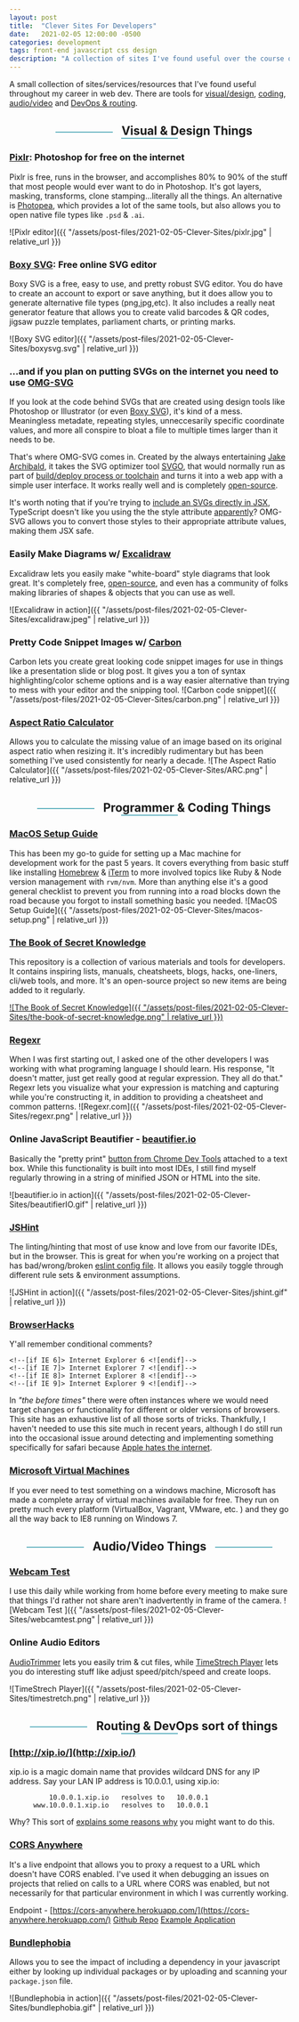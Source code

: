 ```yaml
---
layout: post
title:  "Clever Sites For Developers"
date:   2021-02-05 12:00:00 -0500
categories: development
tags: front-end javascript css design
description: "A collection of sites I've found useful over the course of my career."
---
```

<style>
	h2:not(.post-title) {text-align: center;}
	h2:not(.post-title):before,
	h2:not(.post-title):after {
		margin: 0 1rem;
		border:0.75px solid #69B5C3;
		display:inline-block;
		content:' ';
    	vertical-align: middle;
    	width: 20%;
	}
	img[alt="Boxy SVG editor"]{max-width: 720px;}
</style>

A small collection of sites/services/resources that I've found useful throughout my career in web dev.
There are tools for [visual/design](#visual--design-things), [coding](#programmer--coding-things), [audio/video](#audiovideo-things) and [DevOps & routing](#routing--devops-sort-of-things).



## Visual & Design Things

### [Pixlr](https://pixlr.com/e/): Photoshop for free on the internet
Pixlr is free, runs in the browser, and accomplishes 80% to 90% of the stuff that most people would ever want to do in Photoshop. It's got layers, masking, transforms, clone stamping...literally all the things. An alternative is [Photopea](https://www.photopea.com/), which provides a lot of the same tools, but also allows you to open native file types like `.psd` & `.ai`.  

![Pixlr editor]({{ "/assets/post-files/2021-02-05-Clever-Sites/pixlr.jpg" | relative_url }})

### [Boxy SVG](https://boxy-svg.com/): Free online SVG editor
Boxy SVG is a free, easy to use, and pretty robust SVG editor. You do have to create an account to export or save anything, but it does allow you to generate alternative file types (png,jpg,etc). It also includes a really neat generator feature that allows you to create valid barcodes & QR codes, jigsaw puzzle templates, parliament charts, or printing marks. 

![Boxy SVG editor]({{ "/assets/post-files/2021-02-05-Clever-Sites/boxysvg.svg" | relative_url }})

### ...and if you plan on putting SVGs on the internet you need to use [OMG-SVG](https://jakearchibald.github.io/svgomg/)
If you look at the code behind SVGs that are created using design tools like Photoshop or Illustrator (or even [Boxy SVG](#boxy-svg-free-online-svg-editor)), it's kind of a mess. Meaningless metadate, repeating styles, unneccesarily specific coordinate values, and more all conspire to bloat a file to multiple times larger than it needs to be. 

That's where OMG-SVG comes in. Created by the always entertaining [Jake Archibald](https://www.youtube.com/playlist?list=PLNYkxOF6rcIAKIQFsNbV0JDws_G_bnNo9), it takes the SVG optimizer tool [SVGO](https://github.com/jakearchibald/svgomg), that would normally run as part of [build/deploy process or toolchain](https://github.com/svg/svgo#other-ways-to-use-svgo) and turns it into a web app with a simple user interface. It works really well and is completely [open-source](https://github.com/jakearchibald/svgomg).


It's worth noting that if you're trying to [include an SVGs directly in JSX](https://www.sanity.io/guides/import-svg-files-in-react#c125367dce7c), TypeScript doesn't like you using the the style attribute <a href="https://i.imgur.com/frvYR1v.png" target="_blank">apparently</a>? OMG-SVG allows you to convert those styles to their appropriate attribute values, making them JSX safe.    





### Easily Make Diagrams w/ [Excalidraw](https://excalidraw.com/)
Excalidraw lets you easily make "white-board" style diagrams that look great. It's completely free, [open-source](https://github.com/excalidraw/excalidraw), and even has a community of folks making libraries of shapes & objects that you can use as well.

![Excalidraw in action]({{ "/assets/post-files/2021-02-05-Clever-Sites/excalidraw.jpeg" | relative_url }})


### Pretty Code Snippet Images w/ [Carbon](https://carbon.now.sh/)
Carbon lets you create great looking code snippet images for use in things like a presentation slide or blog post.
It gives you a ton of syntax highlighting/color scheme options and is a way easier alternative than trying to mess with your editor and the snipping tool.
![Carbon code snippet]({{ "/assets/post-files/2021-02-05-Clever-Sites/carbon.png" | relative_url }})


### [Aspect Ratio Calculator](http://andrew.hedges.name/experiments/aspect_ratio/)
Allows you to calculate the missing value of an image based on its original aspect ratio when resizing it. It's incredibly rudimentary but has been something I've used consistently for nearly a decade.
![The Aspect Ratio Calculator]({{ "/assets/post-files/2021-02-05-Clever-Sites/ARC.png" | relative_url }})

## Programmer & Coding Things

### [MacOS Setup Guide](https://sourabhbajaj.com/mac-setup/)
This has been my go-to guide for setting up a Mac machine for development work for the past 5 years. It covers everything from basic stuff like installing [Homebrew](https://brew.sh/) & [iTerm](https://iterm2.com/) to more involved topics like Ruby & Node version management with `rvm/nvm`. More than anything else it's a good general checklist to prevent you from running into a road blocks down the road because you forgot to install something basic you needed.
![MacOS Setup Guide]({{ "/assets/post-files/2021-02-05-Clever-Sites/macos-setup.png" | relative_url }})

### [The Book of Secret Knowledge](https://github.com/trimstray/the-book-of-secret-knowledge)
This repository is a collection of various materials and tools for developers. It contains inspiring lists, manuals, cheatsheets, blogs, hacks, one-liners, cli/web tools, and more. It's an open-source project so new items are being added to it regularly.

<a href="https://github.com/trimstray/the-book-of-secret-knowledge">![The Book of Secret Knowledge]({{ "/assets/post-files/2021-02-05-Clever-Sites/the-book-of-secret-knowledge.png" | relative_url }})</a>

### [Regexr](https://regexr.com/)
When I was first starting out, I asked one of the other developers I was working with what programing language I should learn. His response, "It doesn't matter, just get really good at regular expression. They all do that." Regexr lets you visualize what your expression is matching and capturing while you're constructing it, in addition to providing a cheatsheet and common patterns.
![Regexr.com]({{ "/assets/post-files/2021-02-05-Clever-Sites/regexr.png" | relative_url }})


### Online JavaScript Beautifier - [beautifier.io](https://beautifier.io/)
Basically the "pretty print" [button from Chrome Dev Tools](https://developers.google.com/web/tools/chrome-devtools/javascript/pretty-print) attached to a text box. While this functionality is built into most IDEs, I still find myself regularly throwing in a string of minified JSON or HTML into the site.

![beautifier.io in action]({{ "/assets/post-files/2021-02-05-Clever-Sites/beautifierIO.gif" | relative_url }})

### [JSHint](https://jshint.com/)
The linting/hinting that most of use know and love from our favorite IDEs, but in the browser. This is great for when you're working on a project that has bad/wrong/broken [eslint config file](https://eslint.org/docs/user-guide/configuring/configuration-files#using-configuration-files). It allows you easily toggle through different rule sets & environment assumptions.

![JSHint in action]({{ "/assets/post-files/2021-02-05-Clever-Sites/jshint.gif" | relative_url }})

<!-- 

May need to add "Dan's Tools" 

### [CSS Font Stack](https://www.cssfontstack.com/)
This site has been around for...
![CSS Fonts - Arial]({{ "/assets/post-files/2021-02-05-Clever-Sites/FontStack.png" | relative_url }})
-->

### [BrowserHacks](http://browserhacks.com/)
Y'all remember conditional comments?
```
<!--[if IE 6]> Internet Explorer 6 <![endif]-->
<!--[if IE 7]> Internet Explorer 7 <![endif]-->
<!--[if IE 8]> Internet Explorer 8 <![endif]-->
<!--[if IE 9]> Internet Explorer 9 <![endif]-->
```

In *"the before times"*  there were often instances where we would need target changes or functionality for different or older versions of browsers. This site has an exhaustive list of all those sorts of tricks. Thankfully, I haven't needed to use this site much in recent years, although I do still run into the occasional issue around detecting and implementing something specifically for safari because [Apple hates the internet](https://threadreaderapp.com/thread/1191026394421026816.html).

### [Microsoft Virtual Machines](https://developer.microsoft.com/en-us/microsoft-edge/tools/vms/)
If you ever need to test something on a windows machine, Microsoft has made a complete array of virtual machines available for free.
They run on pretty much every platform (VirtualBox, Vagrant, VMware, etc. ) and they go all the way back to IE8 running on Windows 7.

## Audio/Video Things

### [Webcam Test](https://webcamtests.com/)
I use this daily while working from home before every meeting to make sure that things I'd rather not share aren't inadvertently in frame of the camera.
![Webcam Test ]({{ "/assets/post-files/2021-02-05-Clever-Sites/webcamtest.png" | relative_url }})

### Online Audio Editors
[AudioTrimmer](https://audiotrimmer.com/#) lets you easily trim & cut files, while [TimeStrech Player](https://29a.ch/timestretch/) lets you do interesting stuff like adjust speed/pitch/speed and create loops.

![TimeStrech Player]({{ "/assets/post-files/2021-02-05-Clever-Sites/timestretch.png" | relative_url }})

## Routing & DevOps sort of things

### [http://xip.io/](http://xip.io/)

xip.io is a magic domain name that provides wildcard DNS for any IP address. Say your LAN IP address is 10.0.0.1, using xip.io:
```
          10.0.0.1.xip.io   resolves to   10.0.0.1
      www.10.0.0.1.xip.io   resolves to   10.0.0.1
```
Why? This sort of [explains some reasons why](https://stackoverflow.com/a/37370422/1608016) you might want to do this.


### [CORS Anywhere](https://github.com/Rob--W/cors-anywhere)
It's a live endpoint that allows you to proxy a request to a URL which doesn't have CORS enabled. I've used it when debugging an issues on projects that relied on calls to a URL where CORS was enabled, but not necessarily for that particular environment in which I was currently working.


Endpoint - [https://cors-anywhere.herokuapp.com/](https://cors-anywhere.herokuapp.com/)
[Github Repo](https://github.com/Rob--W/cors-anywhere/)
[Example Application](https://robwu.nl/cors-anywhere.html)

### [Bundlephobia](https://bundlephobia.com/)
Allows you to see the impact of including a dependency in your javascript either by looking up individual packages or by uploading and scanning your `package.json` file.

![Bundlephobia in action]({{ "/assets/post-files/2021-02-05-Clever-Sites/bundlephobia.gif" | relative_url }})



